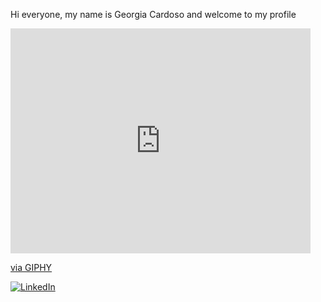 Hi everyone, my name is Georgia Cardoso and welcome to my profile

<iframe src="https://giphy.com/embed/3ogwFGEHrVxusDbDjO" width="480" height="360" frameBorder="0" class="giphy-embed" allowFullScreen></iframe><p><a href="https://giphy.com/gifs/spongebob-spongebob-squarepants-episode-15-3ogwFGEHrVxusDbDjO">via GIPHY</a></p>

[![LinkedIn](https://img.shields.io/badge/LinkedIn-0077B5?style=for-the-badge&logo=linkedin&logoColor=white)](https://www.linkedin.com/in/georgia-cardoso-a895161a3/)
